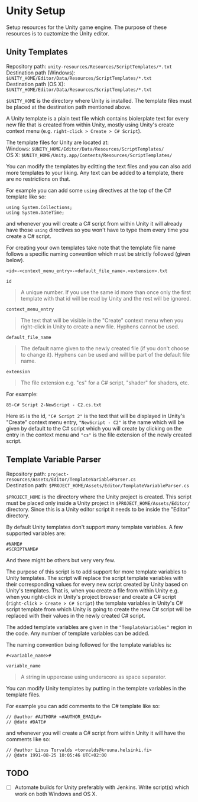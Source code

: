 Unity Setup
===========

Setup resources for the Unity game engine. The purpose of these resources is to cuztomize the Unity editor.

## Unity Templates

Repository path: `unity-resources/Resources/ScriptTemplates/*.txt`  
Destination path (Windows): `$UNITY_HOME/Editor/Data/Resources/ScriptTemplates/*.txt`  
Destination path (OS X): `$UNITY_HOME/Editor/Data/Resources/ScriptTemplates/*.txt`

`$UNITY_HOME` is the directory where Unity is installed. The template files must be placed at the destination path mentioned above.

A Unity template is a plain text file which contains biolerplate text for every new file that is created from within Unity, mostly using Unity's create context menu (e.g. `right-click > Create > C# Script`).

The template files for Unity are located at:  
Windows:  `$UNITY_HOME/Editor/Data/Resources/ScriptTemplates/`  
OS X:  `$UNITY_HOME/Unity.app/Contents/Resources/ScriptTemplates/`

You can modify the templates by editting the text files and you can also add more templates to your liking. Any text can be added to a template, there are no restrictions on that.

For example you can add some `using` directives at the top of the C# template like so:

    using System.Collections;
    using System.DateTime;

and whenever you will create a C# script from within Unity it will already have those `using` directives so you won't have to type them every time you create a C# script.

For creating your own templates take note that the template file name follows a specific naming convention which must be strictly followed (given below).

`<id>-<context_menu_entry>-<default_file_name>.<extension>.txt`

`id`  
> A unique number. If you use the same id more than once only the first template with that id will be read by Unity and the rest will be ignored.

`context_menu_entry`  
> The text that will be visible in the "Create" context menu when you right-click in Unity to create a new file. Hyphens cannot be used.

`default_file_name`  
> The default name given to the newly created file (if you don't choose to change it). Hyphens can be used and will be part of the default file name.

`extension`  
> The file extension e.g. "cs" for a C# script, "shader" for shaders, etc.

For example:

`85-C# Script 2-NewScript - C2.cs.txt`

Here `85` is the id, `"C# Script 2"` is the text that will be displayed in Unity's "Create" context menu entry, `"NewScript - C2"` is the name which will be given by default to the C# script which you will create by clicking on the entry in the context menu and `"cs"` is the file extension of the newly created script.

## Template Variable Parser

Repository path: `project-resources/Assets/Editor/TemplateVariableParser.cs`  
Destination path: `$PROJECT_HOME/Assets/Editor/TemplateVariableParser.cs`

`$PROJECT_HOME` is the directory where the Unity project is created. This script must be placed only inside a Unity project in `$PROJECT_HOME/Assets/Editor/` directory. Since this is a Unity editor script it needs to be inside the "Editor" directory.

By default Unity templates don't support many template variables. A few supported variables are:

    #NAME#
    #SCRIPTNAME#

And there might be others but very very few.

The purpose of this script is to add support for more template variables to Unity templates. The script will replace the script template variables with their corresponding values for every new script created by Unity based on Unity's templates. That is, when you create a file from within Unity e.g. when you right-click in Unity's project browser and create a C# script (`right-click > Create > C# Script`) the template variables in Unity's C# script template from which Unity is going to create the new C# script will be replaced with their values in the newly created C# script.

The added template variables are given in the `"TemplateVariables"` region in the code. Any number of template variables can be added.

The naming convention being followed for the template variables is:

`#<variable_name>#`

`variable_name`  
> A string in uppercase using underscore as space separator.

You can modify Unity templates by putting in the template variables in the template files.

For example you can add comments to the C# template like so:

    // @author #AUTHOR# <#AUTHOR_EMAIL#>
    // @date #DATE#

and whenever you will create a C# script from within Unity it will have the comments like so:

    // @author Linus Torvalds <torvalds@kruuna.helsinki.fi>
    // @date 1991-08-25 10:05:46 UTC+02:00

## TODO
- [ ] Automate builds for Unity preferably with Jenkins. Write script(s) which work on both Windows and OS X.
